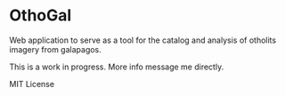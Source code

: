 # OthoGal
Web application to serve as a tool for the catalog  and analysis of otholits imagery from galapagos. 

This is a work in progress. More info message me directly. 

MIT License 

